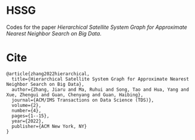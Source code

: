 # HSSG

Codes for the paper *Hierarchical Satellite System Graph for Approximate Nearest Neighbor Search on Big Data*.

# Cite

    @article{zhang2022hierarchical,
      title={Hierarchical Satellite System Graph for Approximate Nearest Neighbor Search on Big Data},
      author={Zhang, Jiaru and Ma, Ruhui and Song, Tao and Hua, Yang and Xue, Zhengui and Guan, Chenyang and Guan, Haibing},
      journal={ACM/IMS Transactions on Data Science (TDS)},
      volume={2},
      number={4},
      pages={1--15},
      year={2022},
      publisher={ACM New York, NY}
    }
